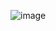 ![image](https://github.com/SOLDGER96/CKA2025/tree/42b96371a7d6299c94032615e821a190c1919dcf/assets/day08/kubeReplController.png)
